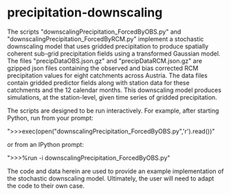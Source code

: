 # precipitation-downscaling

The scripts "downscalingPrecipitation_ForcedByOBS.py" and "downscalingPrecipitation_ForcedByRCM.py" implement a stochastic downscaling model that uses gridded precipitation to produce spatially coherent sub-grid precipitation fields using a transformed Gaussian model. The files "precipDataOBS.json.gz" and "precipDataRCM.json.gz" are gzipped json files containing the observed and bias corrected RCM precipitation values for eight catchments across Austria. The data files contain gridded predictor fields along with station data for these catchments and the 12 calendar months. This downscaling model produces simulations, at the station-level, given time series of gridded precipitation. 

The scripts are designed to be run interactively. For example, after starting Python, run from your prompt:

">>>exec(open("downscalingPrecipitation_ForcedByOBS.py",'r').read())"

or from an IPython prompt:

">>>%run -i downscalingPrecipitation_ForcedByOBS.py"

The code and data herein are used to provide an example implementation of the stochastic downscaling model. Ultimately, the user will need to adapt the code to their own case. 
